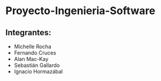 # Proyecto-Ingenieria-Software

## Integrantes:
- Michelle Rocha
- Fernando Cruces
- Alan Mac-Kay
- Sebastián Gallardo
- Ignacio Hormazábal
